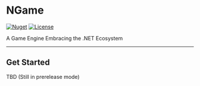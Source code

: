 
# NGame

[![Nuget](https://img.shields.io/nuget/v/NGame)](https://img.shields.io/nuget/v/NGame)
[![License](https://img.shields.io/badge/license-MIT-blue)](https://github.com/NGame-Engine/NGame/blob/master/LICENSE.md)

A Game Engine Embracing the .NET Ecosystem

---

## Get Started

TBD (Still in prerelease mode)
